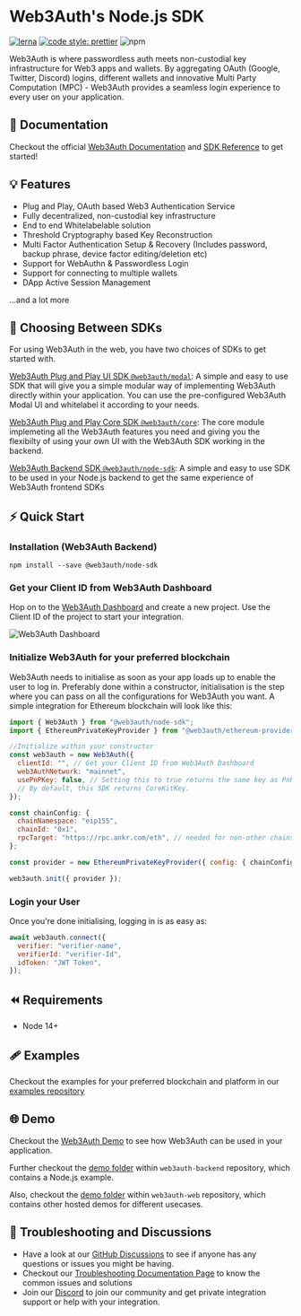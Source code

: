 # Web3Auth's Node.js SDK

[![lerna](https://img.shields.io/badge/maintained%20with-lerna-cc00ff.svg)](https://lerna.js.org/)
[![code style: prettier](https://img.shields.io/badge/code_style-prettier-ff69b4.svg?style=flat-square)](https://github.com/prettier/prettier)
![npm](https://img.shields.io/npm/dw/@web3auth/node-sdk)

Web3Auth is where passwordless auth meets non-custodial key infrastructure for Web3 apps and wallets. By aggregating OAuth (Google, Twitter, Discord) logins, different wallets and innovative Multi Party Computation (MPC) - Web3Auth provides a seamless login experience to every user on your application.

## 📖 Documentation

Checkout the official [Web3Auth Documentation](https://web3auth.io/docs) and [SDK Reference](https://web3auth.io/docs/sdk/web-backend/) to get started!

## 💡 Features

- Plug and Play, OAuth based Web3 Authentication Service
- Fully decentralized, non-custodial key infrastructure
- End to end Whitelabelable solution
- Threshold Cryptography based Key Reconstruction
- Multi Factor Authentication Setup & Recovery (Includes password, backup phrase, device factor editing/deletion etc)
- Support for WebAuthn & Passwordless Login
- Support for connecting to multiple wallets
- DApp Active Session Management

...and a lot more

## 💭 Choosing Between SDKs

For using Web3Auth in the web, you have two choices of SDKs to get started with.

[Web3Auth Plug and Play UI SDK `@web3auth/modal`](https://web3auth.io/docs/sdk/web/web3auth/): A simple and easy to use SDK that will give you a simple modular way of implementing Web3Auth directly within your application. You can use the pre-configured Web3Auth Modal UI and whitelabel it according to your needs.

[Web3Auth Plug and Play Core SDK `@web3auth/core`](https://web3auth.io/docs/sdk/web/core/): The core module implemeting all the Web3Auth features you need and giving you the flexibilty of using your own UI with the Web3Auth SDK working in the backend.

[Web3Auth Backend SDK `@web3auth/node-sdk`](https://web3auth.io/docs/sdk/web-backend/): A simple and easy to use SDK to be used in your Node.js backend to get the same experience of Web3Auth frontend SDKs

## ⚡ Quick Start

### Installation (Web3Auth Backend)

```shell
npm install --save @web3auth/node-sdk
```

### Get your Client ID from Web3Auth Dashboard

Hop on to the [Web3Auth Dashboard](https://dashboard.web3auth.io/) and create a new project. Use the Client ID of the project to start your integration.

![Web3Auth Dashboard](https://web3auth.io/docs/assets/images/project_plug_n_play-89c39ec42ad993107bb2485b1ce64b89.png)

### Initialize Web3Auth for your preferred blockchain

Web3Auth needs to initialise as soon as your app loads up to enable the user to log in. Preferably done within a constructor, initialisation is the step where you can pass on all the configurations for Web3Auth you want. A simple integration for Ethereum blockchain will look like this:

```js
import { Web3Auth } from "@web3auth/node-sdk";
import { EthereumPrivateKeyProvider } from "@web3auth/ethereum-provider";

//Initialize within your constructor
const web3auth = new Web3Auth({
  clientId: "", // Get your Client ID from Web3Auth Dashboard
  web3AuthNetwork: "mainnet",
  usePnPKey: false, // Setting this to true returns the same key as PnP Web SDK. 
  // By default, this SDK returns CoreKitKey.
});

const chainConfig: {
  chainNamespace: "eip155",
  chainId: "0x1",
  rpcTarget: "https://rpc.ankr.com/eth", // needed for non-other chains
};

const provider = new EthereumPrivateKeyProvider({ config: { chainConfig } })

web3auth.init({ provider });
```

### Login your User

Once you're done initialising, logging in is as easy as:

```js
await web3auth.connect({
  verifier: "verifier-name",
  verifierId: "verifier-Id",
  idToken: "JWT Token",
});
```

## ⏪ Requirements

- Node 14+

## 🩹 Examples

Checkout the examples for your preferred blockchain and platform in our [examples repository](https://github.com/Web3Auth/examples/)

## 🌐 Demo

Checkout the [Web3Auth Demo](https://demo-app.web3auth.io/) to see how Web3Auth can be used in your application.

Further checkout the [demo folder](https://github.com/Web3Auth/Web3Auth-backend/tree/master/demo) within `web3auth-backend` repository, which contains a Node.js example.

Also, checkout the [demo folder](https://github.com/Web3Auth/Web3Auth/tree/master/demo) within `web3auth-web` repository, which contains other hosted demos for different usecases.

## 💬 Troubleshooting and Discussions

- Have a look at our [GitHub Discussions](https://github.com/Web3Auth/Web3Auth/discussions?discussions_q=sort%3Atop) to see if anyone has any questions or issues you might be having.
- Checkout our [Troubleshooting Documentation Page](https://web3auth.io/docs/troubleshooting) to know the common issues and solutions
- Join our [Discord](https://discord.gg/web3auth) to join our community and get private integration support or help with your integration.
